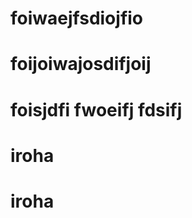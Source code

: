 # foiwaejfsdiojfio       
# foijoiwajosdifjoij          
#                       foisjdfi fwoeifj fdsifj                                           
#    iroha
#                 iroha

